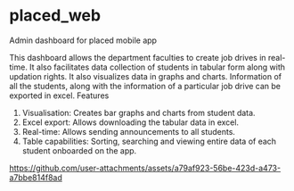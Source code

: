 # placed_web

Admin dashboard for placed mobile app

This dashboard allows the department faculties to create job drives in real-time. It also facilitates data collection of students in tabular form along with updation rights. It also visualizes data in graphs and charts. Information of all the students, along with the information of a particular job drive can be exported in excel.
Features
1. Visualisation: Creates bar graphs and charts from student data.
2. Excel export: Allows downloading the tabular data in excel.
3. Real-time: Allows sending announcements to all students.
4. Table capabilities: Sorting, searching and viewing entire data of each student onboarded on the app.


https://github.com/user-attachments/assets/a79af923-56be-423d-a473-a7bbe814f8ad
